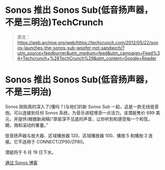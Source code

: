 # Sonos 推出 Sonos Sub(低音扬声器，不是三明治)TechCrunch

> 原文：<https://web.archive.org/web/https://techcrunch.com/2012/05/22/sonos-launches-the-sonos-sub-woofer-not-sandwich/?utm_source=feedburner&utm_medium=feed&utm_campaign=Feed%3A+Techcrunch+%28TechCrunch%29&utm_content=Google+Reader>

# Sonos 推出 Sonos Sub(低音扬声器，不是三明治)

Sonos 刚刚真的深入了(懂吗？)与他们的新 Sonos Sub 一起，这是一款无线低音炮，可以连接到任何 Sonos 系统，为音乐进程增添一点活力。该潜艇售价 699 美元，并提供(根据新闻稿)“厚层深不见底的声音，让你听到和感受每一个和弦，踢，溅和滚动的重量。”

低音扬声器与放大器、区域播放器 120、区域播放器 100、播放:5 和播放:3 连接。它不适用于 CONNECT/ZP90/ZP80。

潜艇将于 6 月 19 日下水。

[通过 Sonos 博客](https://web.archive.org/web/20221007223717/http://blog.sonos.com/?p=1138)